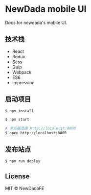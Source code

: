 # NewDada mobile UI
 Docs for newdada&#39;s mobile UI.

## 技术栈
- React
- Redux
- Scss
- Gulp
- Webpack
- ES6
- impression

## 启动项目
```sh
$ npm install

$ npm start

# 浏览器范围 http://localhost:8000
$ open http://localhost:8000
```
## 发布站点
```sh
$ npm run deploy
```

## License
MIT © NewDadaFE
